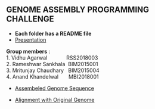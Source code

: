 ## GENOME ASSEMBLY PROGRAMMING CHALLENGE <br />
 - **Each folder has a README file** <br />
 - <a href="https://github.com/jarvis004/NGS_Assignment/blob/master/presentation.pdf" target="_blank">Presentation</a> <br />
  
  **Group members** : <br />
      1. Vidhu Agarwal &nbsp; &nbsp; &nbsp; &nbsp; &nbsp; &nbsp;   RSS2018003 <br />
      2. Rameshwar Sankhala &nbsp;BIM2015001 <br />
      3. Mritunjay Chaudhary &nbsp; BIM2015004  <br />
      4. Anand Khandelwal   &nbsp; &nbsp; &nbsp; MBI2018001 <br />
     
     
 - <a href="https://github.com/jarvis004/NGS_Assignment/blob/master/Assignment_1/Q1/output.txt" target="_blank">Assembeled Genome Sequence </a> <br />
 
 - <a href="https://github.com/jarvis004/NGS_Assignment/blob/master/Assignment_1/Q1/alignment.txt" target="_blank">Alignment with Original Genome </a> <br />
 
 
